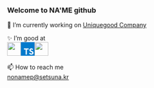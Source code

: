 ### Welcome to NA'ME github
🔭 I’m currently working on [Uniquegood Company](https://github.com/uniquegood)

✨ I’m good at<br>
<img src="https://raw.githubusercontent.com/gilbarbara/logos/master/logos/react.svg" width="32" height="32" /><img src="https://raw.githubusercontent.com/gilbarbara/logos/master/logos/typescript.svg" width="32" height="32" /><img src="https://raw.githubusercontent.com/gilbarbara/logos/master/logos/python.svg" width="32" height="32" />


📫 How to reach me<br>
nonamep@setsuna.kr

